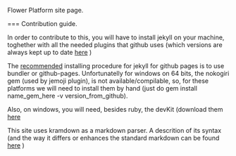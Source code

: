 Flower Platform site page.

=== Contribution guide.

In order to contribute to this, you will have to install jekyll on your machine, toghether with all the 
needed plugins that github uses (which versions are always kept up to date [here](https://pages.github.com/versions/) )

The [recommended](https://help.github.com/articles/using-jekyll-with-pages) installing procedure for jekyll for github pages 
is to use bundler or github-pages. Unfortunatelly for windows on 64 bits, the nokogiri gem (used by jemoji plugin), is not 
available/compilable, so, for these platforms we will need to install them by hand (just do gem install name_gem_here -v version_from_github).

Also, on windows, you will need, besides ruby, the devKit (download them [here](http://rubyinstaller.org/downloads/)

This site uses kramdown as a markdown parser. A descrition of its syntax (and the way it differs or enhances the standard
markdown can be found [here](http://kramdown.gettalong.org/syntax.html) )
   